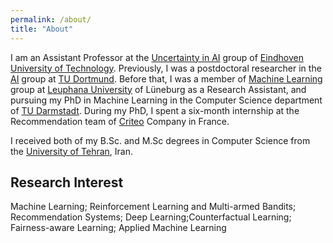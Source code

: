 ```yaml
---
permalink: /about/
title: "About"
---
```


I am an Assistant Professor at the [Uncertainty in AI](https://uai.win.tue.nl/#intro) group of [Eindhoven University of Technology](https://www.tue.nl/en/). Previously, I was a postdoctoral researcher in the [AI](https://www-ai.cs.uni-dortmund.de/allgemein.html) group at [TU Dortmund](https://www.tu-dortmund.de/). Before that, I was a member of [Machine Learning](http://ml3.leuphana.de/) group at [Leuphana University](https://www.leuphana.de/) of Lüneburg as a Research Assistant, and pursuing my PhD in Machine Learning in the Computer Science department of [TU Darmstadt](https://www.tu-darmstadt.de/). During my PhD, I spent a six-month internship at the Recommendation team of [Criteo](https://www.criteo.com/) Company in France.

I received both of my B.Sc. and M.Sc degrees in Computer Science from the [University of Tehran](https://ut.ac.ir/en), Iran.

## Research Interest
Machine Learning; Reinforcement Learning and Multi-armed Bandits; Recommendation Systems; Deep Learning;Counterfactual Learning; Fairness-aware Learning; Applied Machine Learning

